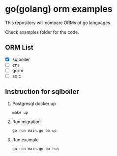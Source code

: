 # go(golang) orm examples

This repository will compare ORMs of go languages.

Check examples folder for the code. 

## ORM List
- [x] sqlboiler
- [ ] ent
- [ ] gorm
- [ ] sqlc

## Instruction for sqlboiler
1. Postgresql docker up
   ```
   make up
   ```
2. Run migration
   ```
   go run main.go bo up
   ```
3. Run example
   ```
   go run main.go bo run
   ```